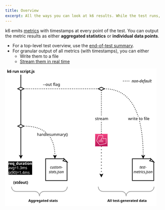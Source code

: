 ```yaml
---
title: Overview
excerpt: All the ways you can look at k6 results. While the test runs, after the test runs, on an external platform, as summary statistics.
---
```


k6 emits [metrics](/using-k6/metrics) with timestamps at every point of the test.
You can output the metric results as either **aggregated statistics** or **individual data points**.

- For a top-level test overview, use the [end-of-test summary](../end-of-test).
- For granular output of all metrics (with timestamps), you can either
  - Write them to a file
  - [Stream them in real time](../real-time)

![A diagram of the two broad ways to handle results: aggregated and granular](./images/k6-results-diagram.png)

